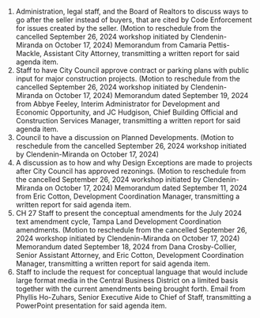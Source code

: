 1.  Administration, legal staff, and the Board of Realtors to discuss ways to go after the seller instead of buyers, that are cited by Code Enforcement for issues created by the seller. (Motion to reschedule from the cancelled September 26, 2024 workshop initiated by Clendenin-Miranda on October 17, 2024) Memorandum from Camaria Pettis-Mackle, Assistant City Attorney, transmitting a written report for said agenda item.
2.  Staff to have City Council approve contract or parking plans with public input for major construction projects. (Motion to reschedule from the cancelled September 26, 2024 workshop initiated by Clendenin-Miranda on October 17, 2024) Memorandum dated September 19, 2024 from Abbye Feeley, Interim Administrator for Development and Economic Opportunity, and JC Hudgison, Chief Building Official and Construction Services Manager, transmitting a written report for said agenda item.
3.  Council to have a discussion on Planned Developments. (Motion to reschedule from the cancelled September 26, 2024 workshop initiated by Clendenin-Miranda on October 17, 2024)
4.  A discussion as to how and why Design Exceptions are made to projects after City Council has approved rezonings. (Motion to reschedule from the cancelled September 26, 2024 workshop initiated by Clendenin-Miranda on October 17, 2024) Memorandum dated September 11, 2024 from Eric Cotton, Development Coordination Manager, transmitting a written report for said agenda item.
5.  CH 27 Staff to present the conceptual amendments for the July 2024 text amendment cycle, Tampa Land Development Coordination amendments. (Motion to reschedule from the cancelled September 26, 2024 workshop initiated by Clendenin-Miranda on October 17, 2024) Memorandum dated September 18, 2024 from Dana Crosby-Collier, Senior Assistant Attorney, and Eric Cotton, Development Coordination Manager, transmitting a written report for said agenda item.
6.  Staff to include the request for conceptual language that would include large format media in the Central Business District on a limited basis together with the current amendments being brought forth.  Email from Phyllis Ho-Zuhars, Senior Executive Aide to Chief of Staff, transmitting a PowerPoint presentation for said agenda item.